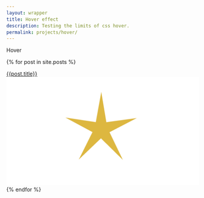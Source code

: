 ```yaml
---
layout: wrapper
title: Hover effect
description: Testing the limits of css hover.
permalink: projects/hover/
---
```


<!---
	REPLACE <div class="section"> with <section>!!!!
--->

<section>
	Hover
</section>



{% for post in site.posts %}
	<section>
		<a href="{{ post.url }}">{{post.title}}</a>
		<img src="/assets/img/hover/goldstar.png" alt="">
	</section>
{% endfor %}

